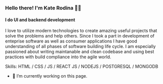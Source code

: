 ### Hello there! I'm Kate Rodina 💛💙
#### I do UI and backend development
I love to utilize modern technologies to create amazing useful projects that solve the problems and help others. 
Since I took a part in development of enteprise software as well as consumer applications I have good understanding of all phases of software building life cycle. I am especially passioned about writing maintanable and clean codebase and using best practices with build compliance into the agile world.


Skills:  HTML / CSS / JS / REACT JS / NODEJS / POSTGRESQL / MONGODB 

- 🔭 I’m currently working on this page. 




